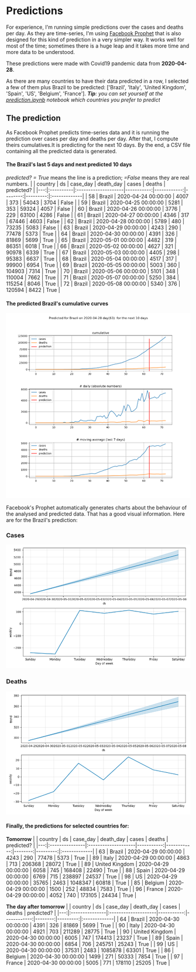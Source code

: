 # **Predictions**
For experience, I'm running simple predictions over the cases and deaths per day. As they are time-series, I'm using [Facebook Prophet](https://facebook.github.io/prophet/docs/quick_start.html) that is also designed for this kind of prediction in a very simpler way. It works well for most of the time; sometimes there is a huge leap and it takes more time and more data to be understood.

These predictions were made with Covid19 pandemic data from **2020-04-28**.

As there are many countries to have their data predicted in a row, I selected a few of them plus Brazil to be predicted:
['Brazil', 'Italy', 'United Kingdom', 'Spain', 'US', 'Belgium', 'France'].
***Tip**: you can set yourself at the *[prediction.ipynb](../prediction.ipynb)* notebook which countries you prefer to predict*


## The prediction
As Facebook Prophet predicts time-series data and it is running the prediction over cases per day and deaths per day. After that, I compute theirs cumulatives.It is predicting for the next 10 days.
By the end, a CSV file containing all the predicted data is generated.

#### The Brazil's last 5 days and next predicted 10 days
*predicted? = True* means the line is a prediction; *=False* means they are real numbers.
|    | country   | ds                  |   case_day |   death_day |   cases |   deaths | predicted?   |
|---:|:----------|:--------------------|-----------:|------------:|--------:|---------:|:-------------|
| 58 | Brazil    | 2020-04-24 00:00:00 |       4007 |         373 |   54043 |     3704 | False        |
| 59 | Brazil    | 2020-04-25 00:00:00 |       5281 |         353 |   59324 |     4057 | False        |
| 60 | Brazil    | 2020-04-26 00:00:00 |       3776 |         229 |   63100 |     4286 | False        |
| 61 | Brazil    | 2020-04-27 00:00:00 |       4346 |         317 |   67446 |     4603 | False        |
| 62 | Brazil    | 2020-04-28 00:00:00 |       5789 |         480 |   73235 |     5083 | False        |
| 63 | Brazil    | 2020-04-29 00:00:00 |       4243 |         290 |   77478 |     5373 | True         |
| 64 | Brazil    | 2020-04-30 00:00:00 |       4391 |         326 |   81869 |     5699 | True         |
| 65 | Brazil    | 2020-05-01 00:00:00 |       4482 |         319 |   86351 |     6018 | True         |
| 66 | Brazil    | 2020-05-02 00:00:00 |       4627 |         321 |   90978 |     6339 | True         |
| 67 | Brazil    | 2020-05-03 00:00:00 |       4405 |         298 |   95383 |     6637 | True         |
| 68 | Brazil    | 2020-05-04 00:00:00 |       4517 |         317 |   99900 |     6954 | True         |
| 69 | Brazil    | 2020-05-05 00:00:00 |       5003 |         360 |  104903 |     7314 | True         |
| 70 | Brazil    | 2020-05-06 00:00:00 |       5101 |         348 |  110004 |     7662 | True         |
| 71 | Brazil    | 2020-05-07 00:00:00 |       5250 |         384 |  115254 |     8046 | True         |
| 72 | Brazil    | 2020-05-08 00:00:00 |       5340 |         376 |  120594 |     8422 | True         |

 #### The predicted Brazil's cumulative curves
![](brazil_predictions.png)

Facebook's Prophet automatically generates charts about the behaviour of the analysed and predicted data. That has a good visual information. Here are for the Brazil's prediction:
### Cases
![](brazil_prophet_cases.png)

 ### Deaths
![](brazil_prophet_deaths.png)
#### Finally, the predictions for selected countries for:
**Tomorrow**
|    | country        | ds                  |   case_day |   death_day |   cases |   deaths | predicted?   |
|---:|:---------------|:--------------------|-----------:|------------:|--------:|---------:|:-------------|
| 63 | Brazil         | 2020-04-29 00:00:00 |       4243 |         290 |   77478 |     5373 | True         |
| 89 | Italy          | 2020-04-29 00:00:00 |       4863 |         713 |  206368 |    28072 | True         |
| 89 | United Kingdom | 2020-04-29 00:00:00 |       6058 |         745 |  168408 |    22490 | True         |
| 88 | Spain          | 2020-04-29 00:00:00 |       6769 |         715 |  238897 |    24537 | True         |
| 98 | US             | 2020-04-29 00:00:00 |      35765 |        2463 | 1048347 |    60818 | True         |
| 85 | Belgium        | 2020-04-29 00:00:00 |       1500 |         252 |   48834 |     7583 | True         |
| 96 | France         | 2020-04-29 00:00:00 |       4052 |         740 |  173105 |    24434 | True         |

 **The day after tomorrow** 
|    | country        | ds                  |   case_day |   death_day |   cases |   deaths | predicted?   |
|---:|:---------------|:--------------------|-----------:|------------:|--------:|---------:|:-------------|
| 64 | Brazil         | 2020-04-30 00:00:00 |       4391 |         326 |   81869 |     5699 | True         |
| 90 | Italy          | 2020-04-30 00:00:00 |       4921 |         703 |  211289 |    28775 | True         |
| 90 | United Kingdom | 2020-04-30 00:00:00 |       6005 |         747 |  174413 |    23237 | True         |
| 89 | Spain          | 2020-04-30 00:00:00 |       6854 |         706 |  245751 |    25243 | True         |
| 99 | US             | 2020-04-30 00:00:00 |      37531 |        2483 | 1085878 |    63301 | True         |
| 86 | Belgium        | 2020-04-30 00:00:00 |       1499 |         271 |   50333 |     7854 | True         |
| 97 | France         | 2020-04-30 00:00:00 |       5005 |         771 |  178110 |    25205 | True         |